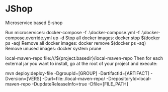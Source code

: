 # JShop
Microservice based E-shop

Run microservices:
docker-compose -f .\docker-compose.yml -f .\docker-compose.override.yml up -d
Stop all docker images:  docker stop $(docker ps -aq)
Remove all docker images:  docker remove $(docker ps -aq)
Remove unused images: docker system prune

<repositories>
    <repository>
        <id>local-maven-repo</id>
        <url>file:///${project.basedir}/local-maven-repo</url>
    </repository>
</repositories>
Then for each external jar you want to install, go at the root of your project and execute:

mvn deploy:deploy-file -DgroupId=[GROUP] -DartifactId=[ARTIFACT] -Dversion=[VERS] -Durl=file:./local-maven-repo/ -DrepositoryId=local-maven-repo -DupdateReleaseInfo=true -Dfile=[FILE_PATH]

